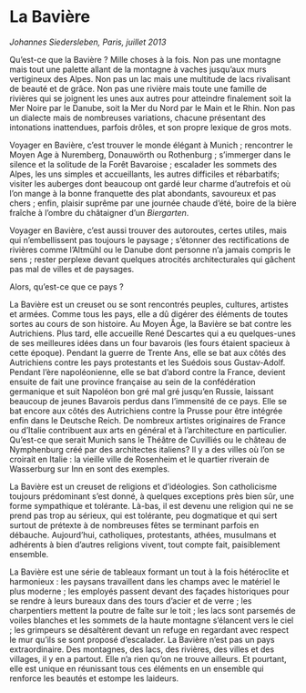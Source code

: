 
# La Bavière

*Johannes Siedersleben, Paris, juillet 2013*

Qu’est-ce que la Bavière ? Mille choses à la fois. Non pas une montagne mais tout une palette allant
de la montagne à vaches jusqu’aux murs vertigineux des Alpes. Non pas un lac mais une multitude de
lacs rivalisant de beauté et de grâce. Non pas une rivière mais toute une famille de rivières qui se
joignent les unes aux autres pour atteindre finalement soit la Mer Noire par le Danube, soit la Mer du
Nord par le Main et le Rhin. Non pas un dialecte mais de nombreuses variations, chacune présentant
des intonations inattendues, parfois drôles, et son propre lexique de gros mots.

Voyager en Bavière, c’est trouver le monde élégant à Munich ; rencontrer le Moyen Age à Nuremberg, 
Donauwörth ou Rothenburg ; s’immerger dans le silence et la solitude de la Forêt Bavaroise ;
escalader les sommets des Alpes, les uns simples et accueillants, les autres difficiles et rébarbatifs;
visiter les auberges dont beaucoup ont gardé leur charme d’autrefois et où l’on mange à la bonne
franquette des plat abondants, savoureux et pas chers ; enfin, plaisir suprême par une journée
chaude d’été, boire de la bière fraîche à l’ombre du châtaigner d’un *Biergarten*.

Voyager en Bavière, c’est aussi trouver des autoroutes, certes utiles, mais qui n’embellissent pas
toujours le paysage ; s’étonner des rectifications de rivières comme l’Altmühl ou le Danube dont
personne n’a jamais compris le sens ; rester perplexe devant quelques atrocités architecturales qui
gâchent pas mal de villes et de paysages.

Alors, qu’est-ce que ce pays ?

La Bavière est un creuset ou se sont rencontrés peuples, cultures, artistes et armées. Comme tous les
pays, elle a dû digérer des éléments de toutes sortes au cours de son histoire. Au Moyen Âge, la
Bavière se bat contre les Autrichiens. Plus tard, elle accueille René Descartes qui a eu quelques-unes
de ses meilleures idées dans un four bavarois (les fours étaient spacieux à cette époque). Pendant la
guerre de Trente Ans, elle se bat aux côtés des Autrichiens contre les pays protestants et les Suédois
sous Gustav-Adolf. Pendant l’ère napoléonienne, elle se bat d’abord contre la France, devient ensuite
de fait une province française au sein de la confédération germanique et suit Napoléon bon gré mal
gré jusqu’en Russie, laissant beaucoup de jeunes Bavarois perdus dans l’immensité de ce pays. Elle se
bat encore aux côtés des Autrichiens contre la Prusse pour être intégrée enfin dans le Deutsche
Reich. De nombreux artistes originaires de France ou d’Italie contribuent aux arts en général et à
l’architecture en particulier. Qu’est-ce que serait Munich sans le Théâtre de Cuvilliés ou le château de
Nymphenburg créé par des architectes italiens? Il y a des villes où l’on se croirait en Italie : la vieille
ville de Rosenheim et le quartier riverain de Wasserburg sur Inn en sont des exemples.

La Bavière est un creuset de religions et d’idéologies. Son catholicisme toujours prédominant s’est
donné, à quelques exceptions près bien sûr, une forme sympathique et tolérante. Là-bas, il est 
devenu une religion qui ne se prend pas trop au sérieux, qui est tolérante, peu dogmatique et qui sert
surtout de prétexte à de nombreuses fêtes se terminant parfois en débauche. Aujourd’hui, catholiques, 
protestants, athées, musulmans et adhérents à bien d’autres religions vivent, tout compte
fait, paisiblement ensemble.

La Bavière est une série de tableaux formant un tout à la fois hétéroclite et harmonieux : les paysans
travaillent dans les champs avec le matériel le plus moderne ; les employés passent devant des façades 
historiques pour se rendre à leurs bureaux dans des tours d’acier et de verre ; les charpentiers
mettent la poutre de faîte sur le toit ; les lacs sont parsemés de voiles blanches et les sommets de la
haute montagne s’élancent vers le ciel ; les grimpeurs se désaltèrent devant un refuge en regardant
avec respect le mur qu’ils se sont proposé d’escalader.
La Bavière n’est pas un pays extraordinaire. Des montagnes, des lacs, des rivières, des villes et des
villages, il y en a partout. Elle n’a rien qu’on ne trouve ailleurs. 
Et pourtant, elle est unique en réunissant tous ces éléments en un ensemble 
qui renforce les beautés et estompe les laideurs. 

<div style="margin-bottom: 100px;"></div>
